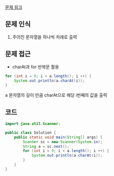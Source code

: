 [문제 링크](https://school.programmers.co.kr/learn/courses/30/lessons/181945)

## 문제 인식

1. 주어진 문자열을 하나씩 차례로 출력

## 문제 접근 

- charAt과 for 반복문 활용

```java
for (int i = 0; i < a.length(); i ++) {
    System.out.println(a.charAt(i));
}
```

a 문자열의 길이 만큼 charAt으로 해당 i번째의 값을 출력

## 코드

```java
import java.util.Scanner;

public class Solution {
    public static void main(String[] args) {
        Scanner sc = new Scanner(System.in);
        String a = sc.next();
        for (int i = 0; i < a.length(); i ++) {
            System.out.println(a.charAt(i));
        }
    }
}
```